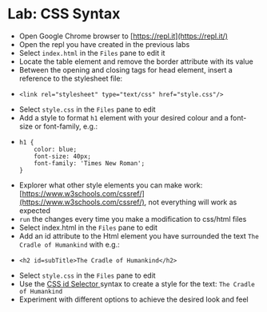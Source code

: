 # Lab: CSS Syntax

* Open Google Chrome browser to [https://repl.it](https://repl.it/)
* Open the repl you have created in the previous labs
* Select `index.html` in the `Files` pane to edit it
* Locate the table element and remove the border attribute with its value
* Between the opening and closing tags for head element, insert a reference to the stylesheet file:
* ```
  <link rel="stylesheet" type="text/css" href="style.css"/>
  ```
* Select `style.css` in the `Files` pane to edit
* Add a style to format `h1` element with your desired colour and a font-size or font-family, e.g.:
* ```
  h1 {
      color: blue; 
      font-size: 40px;
      font-family: 'Times New Roman';
  }
  ```
* Explorer what other style elements you can make work: [https://www.w3schools.com/cssref/](https://www.w3schools.com/cssref/), not everything will work as expected
* `run` the changes every time you make a modification to css/html files
* Select index.html in the `Files` pane to edit
* Add an id attribute to the Html element you have surrounded the text `The Cradle of Humankind` with e.g.:
* ```
  <h2 id=subTitle>The Cradle of Humankind</h2>
  ```
* Select `style.css` in the `Files` pane to edit
* Use the [CSS id Selector ](https://www.w3schools.com/css/css_selectors.asp)syntax to create a style for the text: `The Cradle of Humankind`
* Experiment with different options to achieve the desired look and feel



